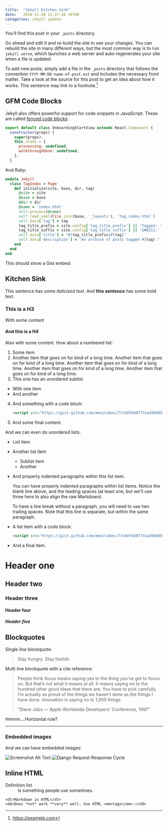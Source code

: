 ```yaml
---
title:  "Jekyll Kitchen Sink"
date:   2018-11-26 11:37:16 +0700
categories: jekyll update
---
```

You’ll find this post in your `_posts` directory.

Go ahead and edit it and re-build the site to see your changes. You can rebuild the site in many different ways, but the most common way is to run `jekyll serve`, which launches a web server and auto-regenerates your site when a file is updated.

To add new posts, simply add a file in the `_posts` directory that follows the convention `YYYY-MM-DD-name-of-post.ext` and includes the necessary front matter. Take a look at the source for this post to get an idea about how it works. This sentence may link to a footnote.[^1]

## GFM Code Blocks

Jekyll also offers powerful support for code snippets in JavaScript. These are
called [fenced code blocks](https://help.github.com/articles/creating-and-highlighting-code-blocks/):

```javascript
export default class OnboardingStartView extends React.Component {
  constructor(props) {
    super(props);
    this.state = {
      processing: undefined,
      walkthroughDone: undefined,
    };
  }

```

And Ruby:
```ruby
module Jekyll
  class TagIndex < Page
    def initialize(site, base, dir, tag)
      @site = site
      @base = base
      @dir = dir
      @name = 'index.html'
      self.process(@name)
      self.read_yaml(File.join(base, '_layouts'), 'tag_index.html')
      self.data['tag'] = tag
      tag_title_prefix = site.config['tag_title_prefix'] || 'Tagged: '
      tag_title_suffix = site.config['tag_title_suffix'] || '&#8211;'
      self.data['title'] = "#{tag_title_prefix}#{tag}"
      self.data['description'] = "An archive of posts tagged #{tag}."
    end
  end
end
```

This should show a Gist embed:
<script src="https://gist.github.com/mmistakes/77c68fbb07731a456805a7b473f47841.js"></script>

## Kitchen Sink

This sentence has some _italicized text_. And **this sentence** has some bold
text.

### This is a H3

With some content

#### And this is a H4

Also with some content. How about a numbered list:

1. Some item
2. Another item that goes on for kind of a long time. Another item that goes on for kind of a long time. Another item that goes on for kind of a long time. Another item that goes on for kind of a long time. Another item that goes on for kind of a long time.
3. This one has an unordered sublist:
  * With one item
  * And another
4. And something with a code block:
    ```html
    <script src="https://gist.github.com/mmistakes/77c68fbb07731a456805a7b473f47841.js"></script>
    ```
4. And some final content.

And we can even do unordered lists:

* List item
* Another list item
  * Sublist item
  * Another
* And property indented paragraphs within this list item.
  
  You can have properly indented paragraphs within list items. Notice the blank line above, and the leading spaces (at least one, but we'll use three here to also align the raw Markdown).

	To have a line break without a paragraph, you will need to use two trailing
  spaces.
  Note that this line is separate, but within the same paragraph.
* A list item with a code block:
    ```html
    <script src="https://gist.github.com/mmistakes/77c68fbb07731a456805a7b473f47841.js"></script>
    ```
* And a final item.

# Header one
## Header two
### Header three
#### Header four
##### Header five

## Blockquotes

Single line blockquote:

> Stay hungry. Stay foolish.

Multi line blockquote with a cite reference:

> People think focus means saying yes to the thing you’ve got to focus on. But that’s not what it means at all. It means saying no to the hundred other good ideas that there are. You have to pick carefully. I’m actually as proud of the things we haven’t done as the things I have done. Innovation is saying no to 1,000 things.
> 
> <q>Steve Jobs — Apple Worldwide Developers' Conference, 1997</q>

Hmmm....Horizontal rule?

---

### Embedded images

And we can have embedded images:

![Screenshot Alt Text](/assets/images/screenshot.png)
![Django Request-Response Cycle](/assets/django_request_response_cycle.png)

## Inline HTML

<dl>
	<dt>Definition list</dt>
	<dd>Is something people use sometimes.</dd>

	<dt>Markdown in HTML</dt>
	<dd>Does *not* work **very** well. Use HTML <em>tags</em>.</dd>
</dl>


[^1]: https://example.com

